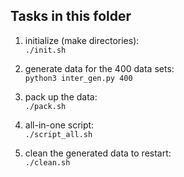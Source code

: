 ## Tasks in this folder

1. initialize (make directories):  
   `./init.sh`

2. generate data for the 400 data sets:  
   `python3 inter_gen.py 400`  

3. pack up the data:  
   `./pack.sh`  

4. all-in-one script:  
   `./script_all.sh`  
   
5. clean the generated data to restart:  
   `./clean.sh`   
